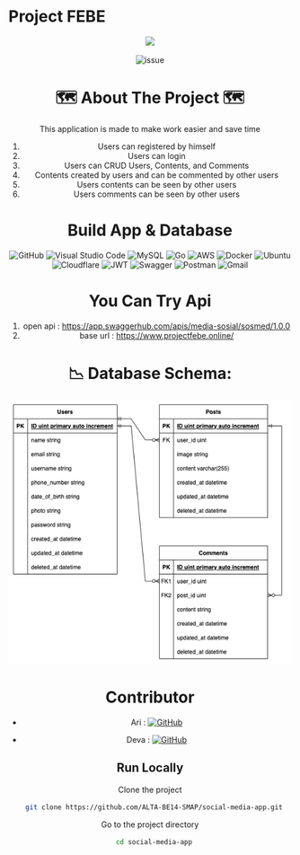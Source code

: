 #  Project FEBE
<div align="center">
<img src="Logo.png">

![issue](https://img.shields.io/github/issues/{username}/{repo-name}.svg)

 <!-- <p align="center">
    <a href="https://github.com/othneildrew/Best-README-Template">View Demo</a>
    ·
    <a href="https://github.com/othneildrew/Best-README-Template/issues">Report Bug</a>
    ·
    <a href="https://github.com/othneildrew/Best-README-Template/issues">Request Feature</a>
  </p>
</div> -->


# 🗺️ About The Project 🗺️

This application is made to make work easier and save time

1. Users can registered by himself
2. Users can login
3. Users can CRUD Users, Contents, and Comments
4. Contents created by users and can be commented by other users
5. Users contents can be seen by other users
6. Users comments can be seen by other users



# Build App & Database
![GitHub](https://img.shields.io/badge/github-%23121011.svg?style=for-the-badge&logo=github&logoColor=white)
![Visual Studio Code](https://img.shields.io/badge/Visual%20Studio%20Code-0078d7.svg?style=for-the-badge&logo=visual-studio-code&logoColor=white)
![MySQL](https://img.shields.io/badge/mysql-%2300f.svg?style=for-the-badge&logo=mysql&logoColor=white)
![Go](https://img.shields.io/badge/go-%2300ADD8.svg?style=for-the-badge&logo=go&logoColor=white)
![AWS](https://img.shields.io/badge/AWS-%23FF9900.svg?style=for-the-badge&logo=amazon-aws&logoColor=white)
![Docker](https://img.shields.io/badge/docker-%230db7ed.svg?style=for-the-badge&logo=docker&logoColor=white)
![Ubuntu](https://img.shields.io/badge/Ubuntu-E95420?style=for-the-badge&logo=ubuntu&logoColor=white)
![Cloudflare](https://img.shields.io/badge/Cloudflare-F38020?style=for-the-badge&logo=Cloudflare&logoColor=white)
![JWT](https://img.shields.io/badge/JWT-black?style=for-the-badge&logo=JSON%20web%20tokens)
![Swagger](https://img.shields.io/badge/-Swagger-%23Clojure?style=for-the-badge&logo=swagger&logoColor=white)
![Postman](https://img.shields.io/badge/Postman-FF6C37?style=for-the-badge&logo=postman&logoColor=white)
![Gmail](https://img.shields.io/badge/Gmail-FF6C37?style=for-the-badge&logo=postman&logoColor=white)


# You Can Try Api
1. open api : https://app.swaggerhub.com/apis/media-sosial/sosmed/1.0.0
2. base url : https://www.projectfebe.online/ 

#  📉 Database Schema:
![ERD](https://github.com/ALTA-BE14-SMAP/social-media-app/blob/89cb41f7a1a3c20c1e93de429417e7c434f5dccc/Media_Sosial_App_ERD.drawio_1.png?raw=true)

# Contributor
- Ari  :  [![GitHub](https://img.shields.io/badge/Ari-%23121011.svg?style=for-the-badge&logo=github&logoColor=white)](https://github.com/amrizal94)

- Deva  :  [![GitHub](https://img.shields.io/badge/Deva-%23121011.svg?style=for-the-badge&logo=github&logoColor=white)](https://github.com/DevWiku)


## Run Locally
Clone the project

```bash
  git clone https://github.com/ALTA-BE14-SMAP/social-media-app.git
```

Go to the project directory

```bash
  cd social-media-app
```



